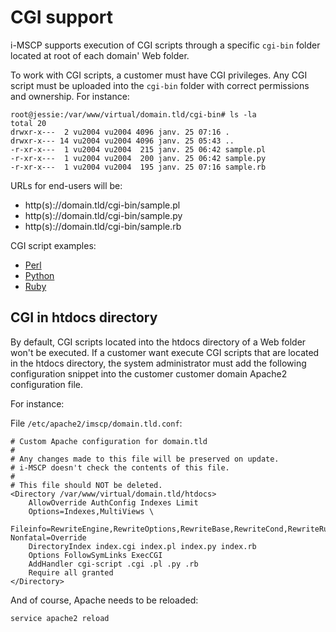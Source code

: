 # CGI support

i-MSCP supports execution of CGI scripts through a specific `cgi-bin` folder
located at root of each domain' Web folder.

To work with CGI scripts, a customer must have CGI privileges. Any CGI script
must be uploaded into the `cgi-bin` folder with correct permissions and
ownership. For instance:

```
root@jessie:/var/www/virtual/domain.tld/cgi-bin# ls -la
total 20
drwxr-x---  2 vu2004 vu2004 4096 janv. 25 07:16 .
drwxr-x--- 14 vu2004 vu2004 4096 janv. 25 05:43 ..
-r-xr-x---  1 vu2004 vu2004  215 janv. 25 06:42 sample.pl
-r-xr-x---  1 vu2004 vu2004  200 janv. 25 06:42 sample.py
-r-xr-x---  1 vu2004 vu2004  195 janv. 25 07:16 sample.rb
```

URLs for end-users will be:

- http(s)://domain.tld/cgi-bin/sample.pl
- http(s)://domain.tld/cgi-bin/sample.py
- http(s)://domain.tld/cgi-bin/sample.rb

CGI script examples: 

- [Perl](sample.pl)
- [Python](sample.py)
- [Ruby](sample.rb)

## CGI in htdocs directory

By default, CGI scripts located into the htdocs directory of a Web folder won't
be executed. If a customer want execute CGI scripts that are located in the
htdocs directory, the system administrator must add the following configuration
snippet into the customer customer domain Apache2 configuration file.

For instance:

File `/etc/apache2/imscp/domain.tld.conf`:

```
# Custom Apache configuration for domain.tld
#
# Any changes made to this file will be preserved on update.
# i-MSCP doesn't check the contents of this file.
#
# This file should NOT be deleted.
<Directory /var/www/virtual/domain.tld/htdocs>
    AllowOverride AuthConfig Indexes Limit 
    Options=Indexes,MultiViews \
        Fileinfo=RewriteEngine,RewriteOptions,RewriteBase,RewriteCond,RewriteRule Nonfatal=Override
    DirectoryIndex index.cgi index.pl index.py index.rb
    Options FollowSymLinks ExecCGI
    AddHandler cgi-script .cgi .pl .py .rb
    Require all granted
</Directory>
```

And of course, Apache needs to be reloaded:

```
service apache2 reload
```
